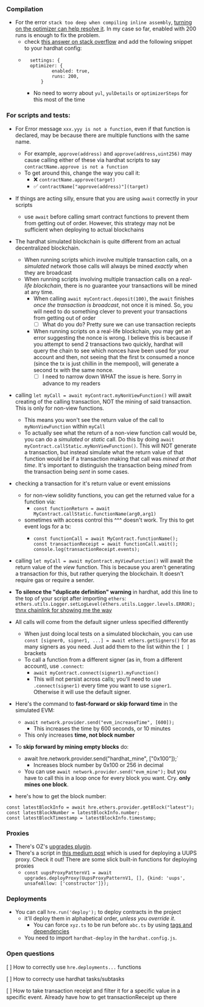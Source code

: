 ### Compilation

- For the error `stack too deep when compiling inline assembly`, [turning on the optimizer can help resolve it](https://forum.openzeppelin.com/t/stack-too-deep-when-compiling-inline-assembly/11391/10). In my case so far, enabled with 200 runs is enough to fix the problem. 
	- check [this answer on stack overflow](https://stackoverflow.com/questions/70310087/how-do-i-resolve-this-hardhat-compilererror-stack-too-deep-when-compiling-inli) and add the following snippet to your hardhat config:
	- ```
		settings: {
      	optimizer: {
        		enabled: true,
        		runs: 200,
      		}
      ```
      - No need to worry about `yul`, `yulDetails` or `optimizerSteps` for this most of the time

### For scripts and tests:

- For Error message `xxx.yyy is not a function`, even if that function is declared, may be because there are multiple functions with the same name.
	- For example, `approve(address)` and `approve(address,uint256)` may cause calling either of these via hardhat scripts to say `contractName.approve is not a function` 
	- To get around this, change the way you call it:
		- :x: `contractName.approve(target)`
		- :white_check_mark: `contractName["approve(address)"](target)`
		
- If things are acting silly, ensure that you are using `await` correctly in your scripts
	- use `await` before calling smart contract functions to prevent them from getting out of order. However, this strategy may not be sufficient when deploying to actual blockchains
	
- The hardhat simulated blockchain is quite different from an actual decentralized blockchain. 
	- When running scripts which involve multiple transaction calls, on a _simulated_ network those calls will always be mined _exactly_ when they are broadcast
	- When running scripts involving multiple transaction calls on a _real-life blockchain_, there is no guarantee your transactions will be mined at any time.
		- When calling `await myContract.deposit(100)`, the `await` finishes _once the transaction is broadcast_, not once it is mined. So, you will need to do something clever to prevent your transactions from getting out of order 
			- [ ] What do you do? Pretty sure we can use transaction reciepts
		- When running scripts on a real-life blockchain, you may get an error suggesting the nonce is wrong. I believe this is because if you attempt to send 2 transactions two quickly, hardhat will query the chain to see which nonces have been used for your account and then, not seeing that the first tx consumed a nonce (since the tx is just chillin in the mempool), will generate a second tx with the same nonce.
			- [ ] I need to narrow down WHAT the issue is here. Sorry in advance to my readers
		
- calling `let myCall = await myContract.myNonViewFunction()` will await creating of the calling transaction, NOT the mining of said transaction. This is only for non-view functions.
	- This means you won't see the return value of the call to `myNonViewFunction` within `myCall`
	- To actually see what the return of a non-view function call would be, you can do a _simulated_ or _static_ call. Do this by doing `await myContract.callStatic.myNonViewFunction()`. This will NOT generate a transaction, but instead simulate what the return value of that function would be if a transaction making that call was _mined at that time_. It's important to distinguish the transaction being _mined_ from the transaction being _sent_ in some cases.
- checking a transaction for it's return value or event emissions
	- for non-view solidity functions, you can get the returned value for a function via:
		- `const functionReturn = await MyContract.callStatic.functionName(arg0,arg1)`
	- sometimes with access control this ^^^ doesn't work. Try this to get event logs for a tx:
		- ```
		  const functionCall = await MyContract.functionName();
		  const transactionReceipt = await functionCall.wait();
		  console.log(transactionReceipt.events);
		  ```
- calling `let myCall = await myContract.myViewFunction()` will await the return value of the _view_ function. This is because you aren't generating a transaction for this, but rather querying the blockchain. It doesn't require gas or require a sender. 
- **To silence the "duplicate definition" warning** in hardhat, add this line to the top of your script after importing `ethers`:
	`ethers.utils.Logger.setLogLevel(ethers.utils.Logger.levels.ERROR);` [thnx chainlink for showing me the way](https://github.com/smartcontractkit/chainlink/pull/5790/files)


- All calls will come from the default signer unless specified differently
	- When just doing local tests on a simulated blockchain, you can use `const [signer0, signer1, ...] = await ethers.getSigners()` for as many signers as you need. Just add them to the list within the `[ ]` brackets
	- To call a function from a different signer (as in, from a different account), use `.connect`:
		- `await myContract.connect(signer1).myFunction()`
		- This will not persist across calls; you'll need to use `.connect(signer1)` every time you want to use `signer1`. Otherwise it will use the default signer.
		
- Here's the command to **fast-forward or skip forward time** in the simulated EVM: 
	- `await network.provider.send("evm_increaseTime", [600]);`
		- This increases the time by 600 seconds, or 10 minutes
	- This only increases **time, not block number**
- To **skip forward by mining empty blocks** do:
	- await hre.network.provider.send("hardhat_mine", ["0x100"]);`
		- Increases block number by 0x100 or 256 in decimal
	- You can use `await network.provider.send("evm_mine");` but you have to call this in a loop once for every block you want. Cry. **only mines one block**.

- here's how to get the block number:
```
const latestBlockInfo = await hre.ethers.provider.getBlock("latest");
const latestBlockNumber = latestBlockInfo.number;
const latestBlockTimestamp = latestBlockInfo.timestamp;
```

### Proxies

- There's OZ's [upgrades plugin](https://www.npmjs.com/package/@openzeppelin/hardhat-upgrades). 
- There's a script in [this medium post](https://medium.com/coinmonks/how-to-create-an-uups-proxy-66eca257b2f9) which is used for deploying a UUPS proxy. Check it out! There are some slick built-in functions for deploying proxies
	- `const uupsProxyPatternV1 = await upgrades.deployProxy(UupsProxyPatternV1, [], {kind: 'uups', unsafeAllow: ['constructor']});`

### Deployments

- You can call `hre.run('deploy');` to deploy contracts in the project
	- it'll deploy them in alphabetical order, _unless you override it_. 
		- You can force `xyz.ts` to be run before `abc.ts` by using [tags and dependencies](https://github.com/wighawag/hardhat-deploy#deploy-scripts-tags-and-dependencies)
	- You need to import `hardhat-deploy` in the `hardhat.config.js`.

### Open questions

[ ] How to correctly use `hre.deployments...` functions

[ ] How to correcty use hardhat tasks/subtasks 

[ ] How to take transaction receipt and filter it for a specific value in a specific event. Already have how to get transactionReceipt up there
